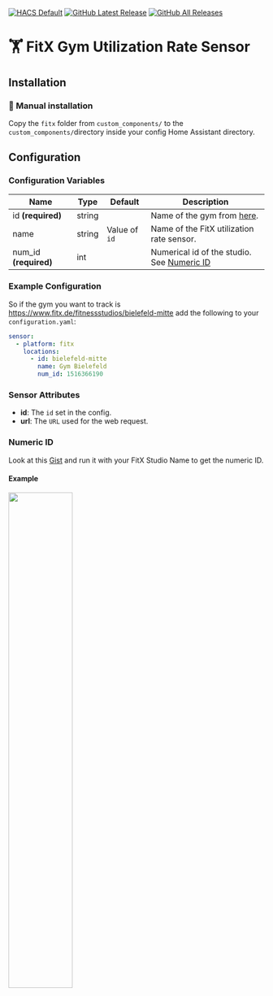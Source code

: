 [![HACS Default][hacs_shield]][hacs]
[![GitHub Latest Release][releases_shield]][latest_release]
[![GitHub All Releases][downloads_total_shield]][releases]

[hacs_shield]: https://img.shields.io/static/v1.svg?label=HACS&message=Default&style=popout&color=green&labelColor=41bdf5&logo=HomeAssistantCommunityStore&logoColor=white
[hacs]: https://hacs.xyz/docs/default_repositories

[latest_release]: https://github.com/Raukze/home-assistant-fitx/releases/latest
[releases_shield]: https://img.shields.io/github/release/Raukze/home-assistant-fitx.svg?style=popout

[releases]: https://github.com/Raukze/home-assistant-fitx/releases
[downloads_total_shield]: https://img.shields.io/github/downloads/Raukze/home-assistant-fitx/total


# 🏋️ FitX Gym Utilization Rate Sensor

## Installation

<!--### HACS

This component is easiest installed using [HACS](https://github.com/custom-components/hacs). -->

### 🔧 Manual installation

Copy the `fitx` folder from `custom_components/` to the `custom_components/`directory inside your config Home Assistant directory.

## Configuration

### Configuration Variables

| Name | Type | Default | Description |
|---|---|---|---|
| id **(required)** | string | | Name of the gym from [here](https://www.fitx.de/fitnessstudios "FitX Locations").  |
| name | string | Value of `id` | Name of the FitX utilization rate sensor. |
| num_id **(required)** | int | | Numerical id of the studio. See [Numeric ID](#numeric-id)

### Example Configuration

So if the gym you want to track is https://www.fitx.de/fitnessstudios/bielefeld-mitte add the following to your `configuration.yaml`:

```yaml
sensor:
  - platform: fitx
    locations:
      - id: bielefeld-mitte
        name: Gym Bielefeld
        num_id: 1516366190
```

### Sensor Attributes
- **id**: The `id` set in the config.
- **url**: The `URL` used for the web request.

### Numeric ID
Look at this [Gist](https://gist.github.com/JayReturns/0ca493e39a2eebf4c2434e0603dd9148) and run it with your FitX Studio Name to get the numeric ID.

#### Example
<img src="https://raw.githubusercontent.com/Raukze/home-assistant-fitx/main/screenshots/screenshot-example-sensor.png" width=50%>